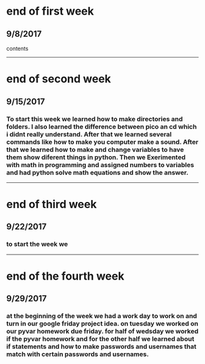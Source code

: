 # end of first week
## 9/8/2017
contents

---

# end of second week
## 9/15/2017
### To start this week we learned how to make directories and folders. I also learned the difference between pico an cd which i didnt really understand. After that we learned several commands like how to make you computer make a sound. After that we learned how to make and change variables to have them show diferent things in python. Then we Exerimented with math in programming and assigned numbers to variables and had python solve math equations and show the answer.

---

# end of third week
## 9/22/2017
### to start the week we 

---

# end of the fourth week
## 9/29/2017
### at the beginning of the week we had a work day to work on and turn in our google friday project idea. on tuesday we worked on our pyvar homework due friday. for half of wedsday we worked if the pyvar homework and for the other half we learned about if statements and how to make passwords and usernames that match with certain passwords and usernames.
